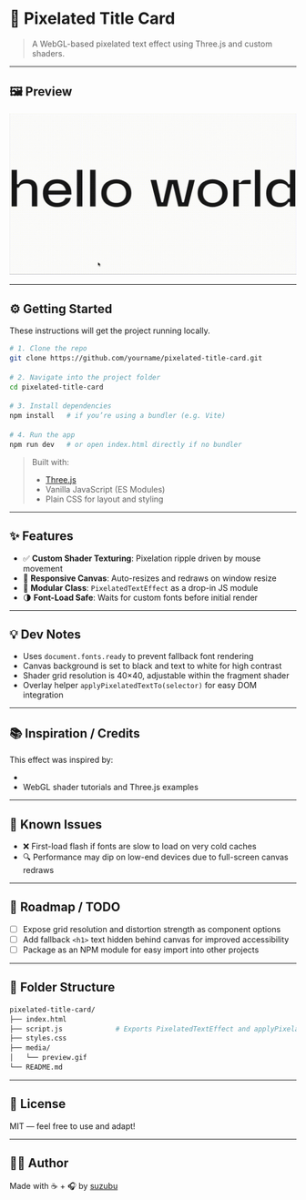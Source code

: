 # 📘 Pixelated Title Card

> A WebGL-based pixelated text effect using Three.js and custom shaders.

---

## 🖼 Preview

![Pixelated Title Preview](media/pixel-title-card-demo.gif)


---

## ⚙️ Getting Started

These instructions will get the project running locally.

```bash
# 1. Clone the repo
git clone https://github.com/yourname/pixelated-title-card.git

# 2. Navigate into the project folder
cd pixelated-title-card

# 3. Install dependencies
npm install   # if you’re using a bundler (e.g. Vite)

# 4. Run the app
npm run dev   # or open index.html directly if no bundler
```

> Built with:  
> - [Three.js](https://threejs.org/)  
> - Vanilla JavaScript (ES Modules)  
> - Plain CSS for layout and styling

---

## ✨ Features

- ✅ **Custom Shader Texturing**: Pixelation ripple driven by mouse movement  
- 🔁 **Responsive Canvas**: Auto-resizes and redraws on window resize  
- 💾 **Modular Class**: `PixelatedTextEffect` as a drop-in JS module  
- 🌗 **Font-Load Safe**: Waits for custom fonts before initial render  

---

## 💡 Dev Notes

- Uses `document.fonts.ready` to prevent fallback font rendering  
- Canvas background is set to black and text to white for high contrast  
- Shader grid resolution is 40×40, adjustable within the fragment shader  
- Overlay helper `applyPixelatedTextTo(selector)` for easy DOM integration  

---

## 📚 Inspiration / Credits

This effect was inspired by:

-
- WebGL shader tutorials and Three.js examples  

---

## 🧪 Known Issues

- ❌ First-load flash if fonts are slow to load on very cold caches  
- 🔍 Performance may dip on low-end devices due to full-screen canvas redraws  

---

## 🔭 Roadmap / TODO

- [ ] Expose grid resolution and distortion strength as component options  
- [ ] Add fallback `<h1>` text hidden behind canvas for improved accessibility  
- [ ] Package as an NPM module for easy import into other projects  

---

## 📂 Folder Structure

```bash
pixelated-title-card/
├── index.html
├── script.js             # Exports PixelatedTextEffect and applyPixelatedTextTo
├── styles.css
├── media/
│   └── preview.gif
└── README.md
```

---

## 📜 License

MIT — feel free to use and adapt!

---

## 🙋‍♀️ Author

Made with ☕ + 🎧 by [suzubu](https://github.com/suzubu)  
